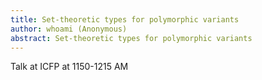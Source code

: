 ```yaml
---
title: Set-theoretic types for polymorphic variants
author: whoami (Anonymous)
abstract: Set-theoretic types for polymorphic variants
---
```


Talk at ICFP at 1150-1215 AM
